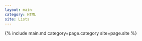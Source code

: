 ```yaml
---
layout: main
category: HTML
site: Lists
---
```

{% include main.md category=page.category site=page.site %}
